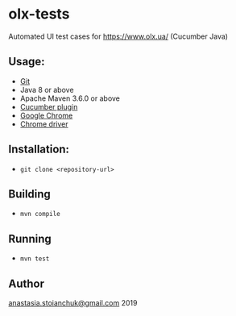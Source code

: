 # olx-tests
Automated UI test cases for https://www.olx.ua/ (Cucumber Java)

## Usage:
* [Git](https://git-scm.com/)
* Java 8 or above
* Apache Maven 3.6.0 or above
* [Cucumber plugin](https://plugins.jetbrains.com/plugin/7212-cucumber-for-java/)
* [Google Chrome](https://google.com/chrome/)
* [Chrome driver](https://chromedriver.chromium.org/downloads)

## Installation:
* ``` git clone <repository-url> ```

## Building
* ```mvn compile```

## Running
* ```mvn test```

## Author
anastasia.stoianchuk@gmail.com 2019

